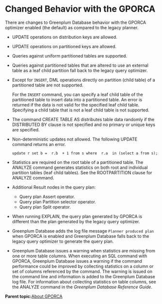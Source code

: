 # Changed Behavior with the GPORCA 

There are changes to Greenplum Database behavior with the GPORCA optimizer enabled \(the default\) as compared to the legacy planner.

-   UPDATE operations on distribution keys are allowed.
-   UPDATE operations on partitioned keys are allowed.
-   Queries against uniform partitioned tables are supported.
-   Queries against partitioned tables that are altered to use an external table as a leaf child partition fall back to the legacy query optimizer.
-   Except for `INSERT`, DML operations directly on partition \(child table\) of a partitioned table are not supported.

    For the `INSERT` command, you can specify a leaf child table of the partitioned table to insert data into a partitioned table. An error is returned if the data is not valid for the specified leaf child table. Specifying a child table that is not a leaf child table is not supported.

-   The command CREATE TABLE AS distributes table data randomly if the DISTRIBUTED BY clause is not specified and no primary or unique keys are specified.
-   Non-deterministic updates not allowed. The following UPDATE command returns an error.

    ```
    update r set b =  r.b  + 1 from s where  r.a  in (select a from s);
    ```

-   Statistics are required on the root table of a partitioned table. The ANALYZE command generates statistics on both root and individual partition tables \(leaf child tables\). See the ROOTPARTITION clause for ANALYZE command.
-   Additional Result nodes in the query plan:
    -   Query plan Assert operator.
    -   Query plan Partition selector operator.
    -   Query plan Split operator.
-   When running EXPLAIN, the query plan generated by GPORCA is different than the plan generated by the legacy query optimizer.
-   Greenplum Database adds the log file message `Planner produced plan` when GPORCA is enabled and Greenplum Database falls back to the legacy query optimizer to generate the query plan.
-   Greenplum Database issues a warning when statistics are missing from one or more table columns. When executing an SQL command with GPORCA, Greenplum Database issues a warning if the command performance could be improved by collecting statistics on a column or set of columns referenced by the command. The warning is issued on the command line and information is added to the Greenplum Database log file. For information about collecting statistics on table columns, see the ANALYZE command in the *Greenplum Database Reference Guide*.

**Parent topic:**[About GPORCA](../../query/topics/query-piv-optimizer.html)

